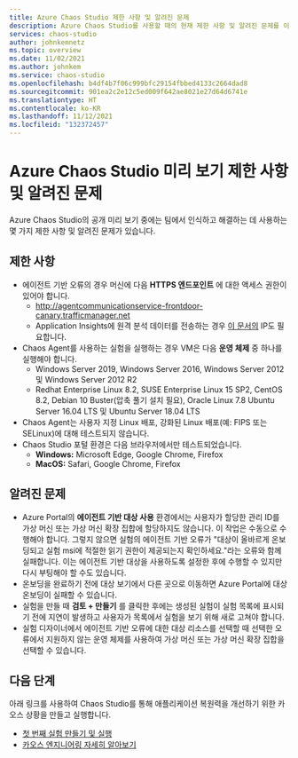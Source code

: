 ```yaml
---
title: Azure Chaos Studio 제한 사항 및 알려진 문제
description: Azure Chaos Studio를 사용할 때의 현재 제한 사항 및 알려진 문제를 이해합니다.
services: chaos-studio
author: johnkemnetz
ms.topic: overview
ms.date: 11/02/2021
ms.author: johnkem
ms.service: chaos-studio
ms.openlocfilehash: b4df4b7f06c999bfc29154fbbed4133c2664dad8
ms.sourcegitcommit: 901ea2c2e12c5ed009f642ae8021e27d64d6741e
ms.translationtype: HT
ms.contentlocale: ko-KR
ms.lasthandoff: 11/12/2021
ms.locfileid: "132372457"
---
```

# <a name="azure-chaos-studio-preview-limitations-and-known-issues"></a>Azure Chaos Studio 미리 보기 제한 사항 및 알려진 문제

Azure Chaos Studio의 공개 미리 보기 중에는 팀에서 인식하고 해결하는 데 사용하는 몇 가지 제한 사항 및 알려진 문제가 있습니다.

## <a name="limitations"></a>제한 사항 

* 에이전트 기반 오류의 경우 머신에 다음 **HTTPS 엔드포인트** 에 대한 액세스 권한이 있어야 합니다.
    * http://agentcommunicationservice-frontdoor-canary.trafficmanager.net 
    * Application Insights에 원격 분석 데이터를 전송하는 경우 [이 문서의](../azure-monitor/app/ip-addresses.md) IP도 필요합니다.
* Chaos Agent를 사용하는 실험을 실행하는 경우 VM은 다음 **운영 체제** 중 하나를 실행해야 합니다.
    * Windows Server 2019, Windows Server 2016, Windows Server 2012 및 Windows Server 2012 R2
    * Redhat Enterprise Linux 8.2, SUSE Enterprise Linux 15 SP2, CentOS 8.2, Debian 10 Buster(압축 풀기 설치 필요), Oracle Linux 7.8 Ubuntu Server 16.04 LTS 및 Ubuntu Server 18.04 LTS
* Chaos Agent는 사용자 지정 Linux 배포, 강화된 Linux 배포(예: FIPS 또는 SELinux)에 대해 테스트되지 않습니다.
* Chaos Studio 포털 환경은 다음 브라우저에서만 테스트되었습니다.
    * **Windows:** Microsoft Edge, Google Chrome, Firefox
    * **MacOS:** Safari, Google Chrome, Firefox

## <a name="known-issues"></a>알려진 문제
* Azure Portal의 **에이전트 기반 대상 사용** 환경에서는 사용자가 할당한 관리 ID를 가상 머신 또는 가상 머신 확장 집합에 할당하지도 않습니다. 이 작업은 수동으로 수행해야 합니다. 그렇지 않으면 실험의 에이전트 기반 오류가 "대상이 올바르게 온보딩되고 실험 msi에 적절한 읽기 권한이 제공되는지 확인하세요."라는 오류와 함께 실패합니다. 이는 에이전트 기반 대상을 사용하도록 설정한 후에 수행할 수 있지만 다시 부팅해야 할 수도 있습니다.
* 온보딩을 완료하기 전에 대상 보기에서 다른 곳으로 이동하면 Azure Portal에 대상 온보딩이 실패할 수 있습니다.
* 실험을 만들 때 **검토 + 만들기** 를 클릭한 후에는 생성된 실험이 실험 목록에 표시되기 전에 지연이 발생하고 사용자가 목록에서 실험을 보기 위해 새로 고쳐야 합니다.
* 실험 디자이너에서 에이전트 기반 오류에 대한 대상 리소스를 선택할 때 선택한 오류에서 지원하지 않는 운영 체제를 사용하여 가상 머신 또는 가상 머신 확장 집합을 선택할 수 있습니다.


## <a name="next-steps"></a>다음 단계
아래 링크를 사용하여 Chaos Studio를 통해 애플리케이션 복원력을 개선하기 위한 카오스 상황을 만들고 실행합니다.
- [첫 번째 실험 만들기 및 실행](chaos-studio-tutorial-service-direct-portal.md)
- [카오스 엔지니어링 자세히 알아보기](chaos-studio-chaos-engineering-overview.md)
